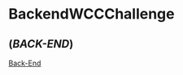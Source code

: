 # BackendWCCChallenge
## (*BACK-END*)

[Back-End](https://github.com/matheusraz/FrontendWCChallenge)
